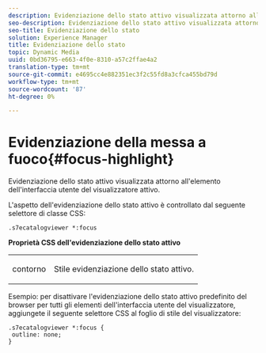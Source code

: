 ```yaml
---
description: Evidenziazione dello stato attivo visualizzata attorno all'elemento dell'interfaccia utente del visualizzatore attivo.
seo-description: Evidenziazione dello stato attivo visualizzata attorno all'elemento dell'interfaccia utente del visualizzatore attivo.
seo-title: Evidenziazione dello stato
solution: Experience Manager
title: Evidenziazione dello stato
topic: Dynamic Media
uuid: 0bd36795-e663-4f0e-8310-a57c2ffae4a2
translation-type: tm+mt
source-git-commit: e4695cc4e882351ec3f2c55fd8a3cfca455bd79d
workflow-type: tm+mt
source-wordcount: '87'
ht-degree: 0%

---
```



# Evidenziazione della messa a fuoco{#focus-highlight}

Evidenziazione dello stato attivo visualizzata attorno all&#39;elemento dell&#39;interfaccia utente del visualizzatore attivo.

<!--<a id="section_E8B3D0BF9FF548F188F717D6EA65EC32"></a>-->

L&#39;aspetto dell&#39;evidenziazione dello stato attivo è controllato dal seguente selettore di classe CSS:

```
.s7ecatalogviewer *:focus
```

**Proprietà CSS dell&#39;evidenziazione dello stato attivo**

<table id="table_C48C56E696304C9BAFEE71BA9EA9A174"> 
 <tbody> 
  <tr> 
   <td colname="col1"> <p> <span class="codeph"> contorno  </span> </p> </td> 
   <td colname="col2"> <p> Stile evidenziazione dello stato attivo. </p> </td> 
  </tr> 
 </tbody> 
</table>

Esempio: per disattivare l&#39;evidenziazione dello stato attivo predefinito del browser per tutti gli elementi dell&#39;interfaccia utente del visualizzatore, aggiungete il seguente selettore CSS al foglio di stile del visualizzatore:

```
.s7ecatalogviewer *:focus { 
 outline: none; 
}
```


